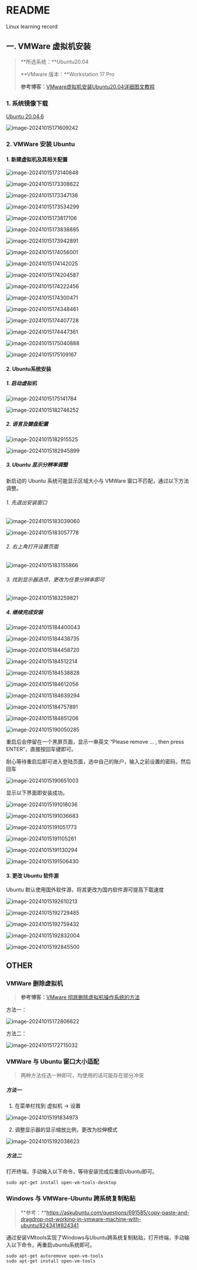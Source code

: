 # README

 Linux learning record

## 一. VMWare 虚拟机安装

>  **所选系统：**Ubuntu20.04
>
>  **VMware 版本：**Workstation 17 Pro
>
>  **参考博客：**[VMware虚拟机安装Ubuntu20.04详细图文教程](https://blog.csdn.net/weixin_41805734/article/details/120698714)

### 1. 系统镜像下载

[Ubuntu 20.04.6](https://releases.ubuntu.com/focal/)

![image-20241015171609242](.assets/image-20241015171609242.png)

### 2. VMWare 安装 Ubuntu

#### 1. 新建虚拟机及其相关配置

![image-20241015173140848](.assets/image-20241015173140848.png)

![image-20241015173308622](.assets/image-20241015173308622.png)

![image-20241015173347136](.assets/image-20241015173347136.png)

![image-20241015173534299](.assets/image-20241015173534299.png)

![image-20241015173817106](.assets/image-20241015173817106.png)

![image-20241015173838885](.assets/image-20241015173838885.png)

![image-20241015173942891](.assets/image-20241015173942891.png)

![image-20241015174056001](.assets/image-20241015174056001.png)

![image-20241015174142025](.assets/image-20241015174142025.png)

![image-20241015174204587](.assets/image-20241015174204587.png)

![image-20241015174222456](.assets/image-20241015174222456.png)

![image-20241015174300471](.assets/image-20241015174300471.png)

![image-20241015174348461](.assets/image-20241015174348461.png)

![image-20241015174407728](.assets/image-20241015174407728.png)

![image-20241015174447361](.assets/image-20241015174447361.png)

![image-20241015175040888](.assets/image-20241015175040888.png)

![image-20241015175109167](.assets/image-20241015175109167.png)

#### 2. Ubuntu系统安装

##### 1. 启动虚拟机

![image-20241015175141784](.assets/image-20241015175141784.png)

![image-20241015182746252](.assets/image-20241015182746252.png)



##### 2. 语言及键盘配置

![image-20241015182915525](.assets/image-20241015182915525.png)

![image-20241015182945899](.assets/image-20241015182945899.png)



##### 3. Ubuntu 显示分辨率调整

新启动的 Ubuntu 系统可能显示区域大小与 VMWare 窗口不匹配，通过以下方法调整。

###### 1. 先退出安装窗口

![image-20241015183039060](.assets/image-20241015183039060.png)

![image-20241015183057778](.assets/image-20241015183057778.png)

###### 2. 右上角打开设置页面

![image-20241015183155866](.assets/image-20241015183155866.png)

###### 3. 找到显示器选项，更改为任意分辨率即可

![image-20241015183259821](.assets/image-20241015183259821.png)

##### 4. 继续完成安装

![image-20241015184400043](.assets/image-20241015184400043.png)

![image-20241015184438735](.assets/image-20241015184438735.png)

![image-20241015184458720](.assets/image-20241015184458720.png)

![image-20241015184512214](.assets/image-20241015184512214.png)

![image-20241015184538828](.assets/image-20241015184538828.png)

![image-20241015184612056](.assets/image-20241015184612056.png)

![image-20241015184639294](.assets/image-20241015184639294.png)

![image-20241015184757891](.assets/image-20241015184757891.png)

![image-20241015184851206](.assets/image-20241015184851206.png)

![image-20241015190050285](.assets/image-20241015190050285.png)

重启后会停留在一个黑屏页面，显示一串英文 “Please remove ... , then press ENTER”，直接按回车键即可。

耐心等待重启后即可进入登陆页面，选中自己的账户，输入之前设置的密码，然后回车

![image-20241015190651003](.assets/image-20241015190651003.png)

显示以下界面即安装成功。

![image-20241015191018036](.assets/image-20241015191018036.png)

![image-20241015191036683](.assets/image-20241015191036683.png)

![image-20241015191051773](.assets/image-20241015191051773.png)

![image-20241015191105261](.assets/image-20241015191105261.png)

![image-20241015191130294](.assets/image-20241015191130294.png)

![image-20241015191506430](.assets/image-20241015191506430.png)

#### 3. 更改 Ubuntu 软件源

Ubuntu 默认使用国外软件源，将其更改为国内软件源可提高下载速度

![image-20241015192610213](.assets/image-20241015192610213.png)

![image-20241015192729485](.assets/image-20241015192729485.png)

![image-20241015192759432](.assets/image-20241015192759432.png)

![image-20241015192832004](.assets/image-20241015192832004.png)

![image-20241015192845500](.assets/image-20241015192845500.png)



## OTHER

### VMWare 删除虚拟机

> **参考博客：**[VMware 彻底删除虚拟机操作系统的方法](https://blog.csdn.net/qq_36761831/article/details/82351329)

方法一：

![image-20241015172806622](.assets/image-20241015172806622.png)

方法二：

![image-20241015172715032](.assets/image-20241015172715032.png)

### VMWare 与 Ubuntu 窗口大小适配

> 两种方法任选一种即可，均使用的话可能存在部分冲突

##### 方法一

1. 在菜单栏找到 虚拟机 -> 设置

![image-20241015191834973](.assets/image-20241015191834973.png)

2. 调整显示器的显示缩放比例，更改为拉伸模式

![image-20241015192038623](.assets/image-20241015192038623.png)

##### 方法二

打开终端，手动输入以下命令，等待安装完成后重启Ubuntu即可。

```shell
sudo apt-get install open-vm-tools-desktop
```

### Windows 与 VMWare-Ubuntu 跨系统复制粘贴

> **参考：**https://askubuntu.com/questions/691585/copy-paste-and-dragdrop-not-working-in-vmware-machine-with-ubuntu/824341#824341

通过安装VMtools实现了Windows与Ubuntu跨系统复制粘贴，打开终端，手动输入以下命令，再重启ubuntu系统即可。

```shell
sudo apt-get autoremove open-vm-tools
sudo apt-get install open-vm-tools
```



